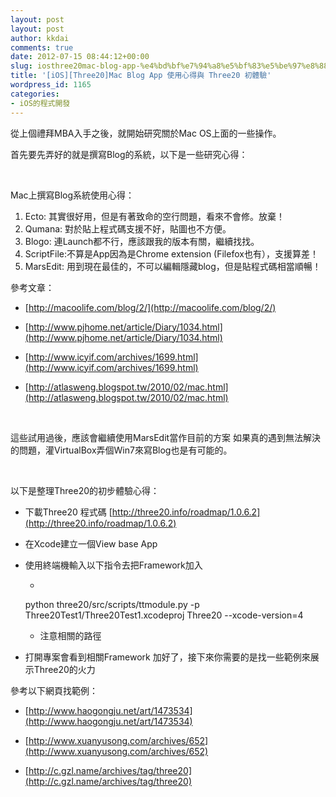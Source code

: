 ```yaml
---
layout: post
layout: post
author: kkdai
comments: true
date: 2012-07-15 08:44:12+00:00
slug: iosthree20mac-blog-app-%e4%bd%bf%e7%94%a8%e5%bf%83%e5%be%97%e8%88%87-three20-%e5%88%9d%e9%ab%94%e9%a9%97
title: '[iOS][Three20]Mac Blog App 使用心得與 Three20 初體驗'
wordpress_id: 1165
categories:
- iOS的程式開發
---
```


從上個禮拜MBA入手之後，就開始研究關於Mac OS上面的一些操作。




首先要先弄好的就是撰寫Blog的系統，以下是一些研究心得：




 




Mac上撰寫Blog系統使用心得：  
1. Ecto: 其實很好用，但是有著致命的空行問題，看來不會修。放棄！  
2. Qumana: 對於貼上程式碼支援不好，貼圖也不方便。  
3. Blogo: 連Launch都不行，應該跟我的版本有關，繼續找找。  
4. ScriptFile:不算是App因為是Chrome extension (Filefox也有），支援算差！  
5. MarsEdit: 用到現在最佳的，不可以編輯隱藏blog，但是貼程式碼相當順暢！




參考文章：






	
  * [http://macoolife.com/blog/2/](http://macoolife.com/blog/2/)


	
  * [http://www.pjhome.net/article/Diary/1034.html](http://www.pjhome.net/article/Diary/1034.html)

	
  * [http://www.icyif.com/archives/1699.html](http://www.icyif.com/archives/1699.html)

	
  * [http://atlasweng.blogspot.tw/2010/02/mac.html](http://atlasweng.blogspot.tw/2010/02/mac.html)




 




這些試用過後，應該會繼續使用MarsEdit當作目前的方案
如果真的遇到無法解決的問題，灌VirtualBox弄個Win7來寫Blog也是有可能的。




 




以下是整理Three20的初步體驗心得：






	
  * 下載Three20 程式碼 [http://three20.info/roadmap/1.0.6.2](http://three20.info/roadmap/1.0.6.2)

	
  * 在Xcode建立一個View base App

	
  * 使用終端機輸入以下指令去把Framework加入

	
    * 

    
    python three20/src/scripts/ttmodule.py -p Three20Test1/Three20Test1.xcodeproj Three20 --xcode-version=4




	
    * 注意相關的路徑




	
  * 打開專案會看到相關Framework 加好了，接下來你需要的是找一些範例來展示Three20的火力


參考以下網頁找範例：

	
  * [http://www.haogongju.net/art/1473534](http://www.haogongju.net/art/1473534)

	
  * [http://www.xuanyusong.com/archives/652](http://www.xuanyusong.com/archives/652)

	
  * [http://c.gzl.name/archives/tag/three20](http://c.gzl.name/archives/tag/three20)



